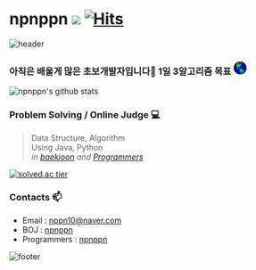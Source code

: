 # npnppn&nbsp;<img src="https://github.com/npnppn/npnppn/blob/main/aing_eyes.gif" width="40px"> [![Hits](https://hits.seeyoufarm.com/api/count/incr/badge.svg?url=https%3A%2F%2Fgithub.com%2Fnpnppn%2Fhit-counter&count_bg=%2379C83D&title_bg=%23555555&icon=&icon_color=%23E7E7E7&title=hits&edge_flat=false)](https://hits.seeyoufarm.com)

![header](https://capsule-render.vercel.app/api?type=wave&color=gradient&height=300&section=header&text=HyungMin's%20Github&fontSize=40)

### 아직은 배울게 많은 초보개발자입니다🥺 1일 3알고리즘 목표&nbsp;<img src="https://github.com/Kinetic27/Kinetic27/blob/master/earth.gif" width="24px">

<p>
  <em>
    
  </em>  
</p>



![npnppn's github stats](https://github-readme-stats.vercel.app/api?username=npnppn&show_icons=true&theme=synthwave)


### Problem Solving / Online Judge 💻
<blockquote>
  <p>
    Data Structure, Algorithm
    <br>
    Using Java, Python
    <br>
    <em>
      in <a href="https://www.acmicpc.net/user/npnppn" rel="nofollow">baekjoon</a> and <a href="https://programmers.co.kr/users/profile" rel="nofollow">Programmers</a>
    </em>
  </p>
</blockquote>


[![solved.ac tier](http://mazassumnida.wtf/api/generate_badge?boj=npnppn)](https://solved.ac/kitae0629)

### Contacts 📫

* Email : nppn10@naver.com
* BOJ : [npnppn](https://www.acmicpc.net/user/npnppn)
* Programmers : [npnppn](https://programmers.co.kr/users/profile)


![footer](https://capsule-render.vercel.app/api?type=wave&color=gradient&height=150&section=footer)

<!--

**npnppn/npnppn** is a ✨ _special_ ✨ repository because its `README.md` (this file) appears on your GitHub profile.

Here are some ideas to get you started:

- 🔭 I’m currently working on ...
- 🌱 I’m currently learning ...
- 👯 I’m looking to collaborate on ...
- 🤔 I’m looking for help with ...
- 💬 Ask me about ...
- 📫 How to reach me: ...
- 😄 Pronouns: ...
- ⚡ Fun fact: ...
-->
